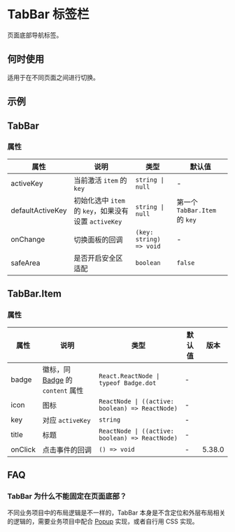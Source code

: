 # TabBar 标签栏

页面底部导航标签。

## 何时使用

适用于在不同页面之间进行切换。

## 示例

<code src="./demos/demo1.tsx"></code>

<code src="./demos/demo2.tsx"></code>

## TabBar

### 属性

| 属性             | 说明                                                 | 类型                    | 默认值                        |
| ---------------- | ---------------------------------------------------- | ----------------------- | ----------------------------- |
| activeKey        | 当前激活 `item` 的 `key`                             | `string \| null`        | -                             |
| defaultActiveKey | 初始化选中 `item` 的 `key`，如果没有设置 `activeKey` | `string \| null`        | 第一个 `TabBar.Item` 的 `key` |
| onChange         | 切换面板的回调                                       | `(key: string) => void` | -                             |
| safeArea         | 是否开启安全区适配                                   | `boolean`               | `false`                       |

## TabBar.Item

### 属性

| 属性    | 说明                                                     | 类型                                            | 默认值 | 版本   |
| ------- | -------------------------------------------------------- | ----------------------------------------------- | ------ | ------ |
| badge   | 徽标，同 [Badge](/zh/components/badge) 的 `content` 属性 | `React.ReactNode \| typeof Badge.dot`           | -      |        |
| icon    | 图标                                                     | `ReactNode \| ((active: boolean) => ReactNode)` | -      |        |
| key     | 对应 `activeKey`                                         | `string`                                        | -      |        |
| title   | 标题                                                     | `ReactNode \| ((active: boolean) => ReactNode)` | -      |        |
| onClick | 点击事件的回调                                           | `() => void`                                    | -      | 5.38.0 |

## FAQ

### TabBar 为什么不能固定在页面底部？

不同业务项目中的布局逻辑是不一样的，TabBar 本身是不含定位和外层布局相关的逻辑的，需要业务项目中配合 [Popup](/zh/components/popup) 实现，或者自行用 CSS 实现。
